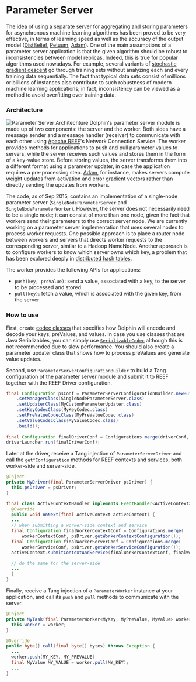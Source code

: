 Parameter Server
================

The idea of using a separate server for aggregating and storing parameters for asynchronous machine learning algorithms has been proved to be very effective, in terms of learning speed as well as the accuracy of the output model ([DistBelief](http://papers.nips.cc/paper/4687-large-scale-distributed-deep-networks.pdf), [Petuum](http://www.cs.cmu.edu/~./seunghak/petuum-13-weidai.pdf), [Adam](https://www.usenix.org/system/files/conference/osdi14/osdi14-paper-chilimbi.pdf)). One of the main assumptions of a parameter server application is that the given algorithm should be robust to inconsistencies between model replicas. Indeed, this is true for popular algorithms used nowadays. For example, several variants of [stochastic gradient descent](https://en.wikipedia.org/wiki/Stochastic_gradient_descent) go through training sets without analyzing each and every training data sequentially. The fact that typical data sets consist of millions or billions of instances also contribute to such robustness of modern machine learning applications; in fact, inconsistency can be viewed as a method to avoid overfitting over training data.

### Architecture
![Parameter Server Architechture](http://cmslab.snu.ac.kr/home/wp-content/uploads/2015/09/Parameter-Server.png)
Dolphin's parameter server module is made up of two components: the server and the worker. Both sides have a message sender and a message handler (receiver) to communicate with each other using [Apache REEF](http://reef.incubator.apache.org/)'s Network Connection Service. The worker provides methods for applications to push and pull parameter values to servers, while the server receives such values and stores them in the form of a key-value store. Before storing values, the server transforms them into a different format using a parameter updater, in case the application requires a pre-processing step. [Adam](https://www.usenix.org/system/files/conference/osdi14/osdi14-paper-chilimbi.pdf), for instance, makes servers compute weight updates from activation and error gradient vectors rather than directly sending the updates from workers.

The code, as of Sep 2015, contains an implementation of a single-node parameter server (`SingleNodeParameterServer` and `SingleNodeParameterWorker`). However, the server does not necessarily need to be a single node; it can consist of more than one node, given the fact that workers send their parameters to the correct server node. We are currently working on a parameter server implementation that uses several nodes to process worker requests. One possible approach is to place a router node between workers and servers that directs worker requests to the corresponding server, similar to a Hadoop NameNode. Another approach is to configure workers to know which server owns which key, a problem that has been explored deeply in [distributed hash tables](https://en.wikipedia.org/wiki/Distributed_hash_table).

The worker provides the following APIs for applications:
* `push(key, preValue)`: send a value, associated with a key, to the server to be processed and stored
* `pull(key)`: fetch a value, which is associated with the given key, from the server

### How to use
First, create [codec classes](https://github.com/apache/incubator-reef/blob/master/lang/java/reef-common/src/main/java/org/apache/reef/io/serialization/Codec.java) that specifies how Dolphin will encode and decode your keys, preValues, and values. In case you use classes that are Java Serializables, you can simply use [`SerializableCodec`](https://github.com/apache/incubator-reef/blob/master/lang/java/reef-common/src/main/java/org/apache/reef/io/serialization/SerializableCodec.java) although this is not recommended due to slow performance. You should also create a parameter updater class that shows how to process preValues and generate value updates.

Second, use `ParameterServerConfigurationBuilder` to build a Tang configuration of the parameter server module and submit it to REEF together with the REEF Driver configuration.
```Java
final Configuration psConf = ParameterServerConfigurationBuilder.newBuilder()
    .setManagerClass(SingleNodeParameterServer.class)
    .setUpdaterClass(MyCustomParameterUpdater.class)
    .setKeyCodecClass(MyKeyCodec.class)
    .setPreValueCodecClass(MyPreValueCodec.class)
    .setValueCodecClass(MyValueCodec.class)
    .build();
    
final Configuration finalDriverConf = Configurations.merge(driverConf, psConf);
driverLauncher.run(finalDriverConf);
```

Later at the driver, receive a Tang injection of `ParameterServerDriver` and call the `get*Configuration` methods for REEF contexts and services, both worker-side and server-side.
```Java
@Inject
private MyDriver(final ParameterServerDriver psDriver) {
  this.psDriver = psDriver;
}

final class ActiveContextHandler implements EventHandler<ActiveContext> {
  @Override
  public void onNext(final ActiveContext activeContext) {
  ...
  // when submitting a worker-side context and service
  final Configuration finalWorkerContextConf = Configurations.merge(
      workerContextConf, psDriver.getWorkerContextConfiguration());
  final Configuration finalWorkerServerConf = Configurations.merge(
      workerServiceConf, psDriver.getWorkerServiceConfiguration());
  activeContext.submitContextAndService(finalWorkerContextConf, finalWorkerServiceConf);

  // do the same for the server-side
  ...
  }
}
```

Finally, receive a Tang injection of a `ParameterWorker` instance at your application, and call its `push` and `pull` methods to communicate with the server.

```Java
@Inject
private MyTask(final ParameterWorker<MyKey, MyPreValue, MyValue> worker) {
  this.worker = worker;
}

@Override
public byte[] call(final byte[] bytes) throws Exception {
  ...
  worker.push(MY_KEY, MY_PREVALUE)
  final MyValue MY_VALUE = worker.pull(MY_KEY);
  ...
}

```

